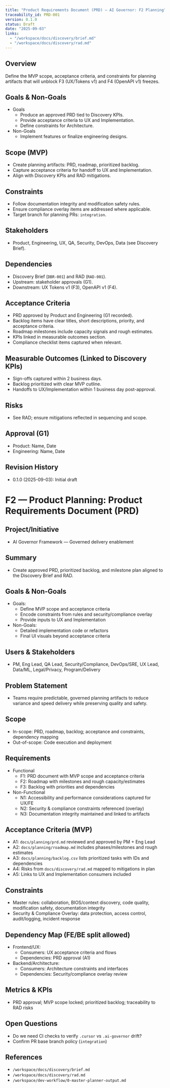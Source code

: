 ```yaml
---
title: "Product Requirements Document (PRD) — AI Governor: F2 Planning"
traceability_id: PRD-001
version: 0.1.0
status: Draft
date: "2025-09-03"
links:
  - "/workspace/docs/discovery/brief.md"
  - "/workspace/docs/discovery/rad.md"
---
```


## Overview
Define the MVP scope, acceptance criteria, and constraints for planning artifacts that will unblock F3 (UX/Tokens v1) and F4 (OpenAPI v1) freezes.

## Goals & Non-Goals
- Goals
  - Produce an approved PRD tied to Discovery KPIs.
  - Provide acceptance criteria to UX and Implementation.
  - Define constraints for Architecture.
- Non-Goals
  - Implement features or finalize engineering designs.

## Scope (MVP)
- Create planning artifacts: PRD, roadmap, prioritized backlog.
- Capture acceptance criteria for handoff to UX and Implementation.
- Align with Discovery KPIs and RAD mitigations.

## Constraints
- Follow documentation integrity and modification safety rules.
- Ensure compliance overlay items are addressed where applicable.
- Target branch for planning PRs: `integration`.

## Stakeholders
- Product, Engineering, UX, QA, Security, DevOps, Data (see Discovery Brief).

## Dependencies
- Discovery Brief (`DBR-001`) and RAD (`RAD-001`).
- Upstream: stakeholder approvals (G1).
- Downstream: UX Tokens v1 (F3), OpenAPI v1 (F4).

## Acceptance Criteria
- PRD approved by Product and Engineering (G1 recorded).
- Backlog items have clear titles, short descriptions, priority, and acceptance criteria.
- Roadmap milestones include capacity signals and rough estimates.
- KPIs linked in measurable outcomes section.
- Compliance checklist items captured when relevant.

## Measurable Outcomes (Linked to Discovery KPIs)
- Sign-offs captured within 2 business days.
- Backlog prioritized with clear MVP cutline.
- Handoffs to UX/Implementation within 1 business day post-approval.

## Risks
- See RAD; ensure mitigations reflected in sequencing and scope.

## Approval (G1)
- Product: Name, Date
- Engineering: Name, Date

## Revision History
- 0.1.0 (2025-09-03): Initial draft

# F2 — Product Planning: Product Requirements Document (PRD)

## Project/Initiative
- AI Governor Framework — Governed delivery enablement

## Summary
- Create approved PRD, prioritized backlog, and milestone plan aligned to the Discovery Brief and RAD.

## Goals & Non-Goals
- Goals:
  - Define MVP scope and acceptance criteria
  - Encode constraints from rules and security/compliance overlay
  - Provide inputs to UX and Implementation
- Non-Goals:
  - Detailed implementation code or refactors
  - Final UI visuals beyond acceptance criteria

## Users & Stakeholders
- PM, Eng Lead, QA Lead, Security/Compliance, DevOps/SRE, UX Lead, Data/ML, Legal/Privacy, Program/Delivery

## Problem Statement
- Teams require predictable, governed planning artifacts to reduce variance and speed delivery while preserving quality and safety.

## Scope
- In-scope: PRD, roadmap, backlog; acceptance and constraints, dependency mapping
- Out-of-scope: Code execution and deployment

## Requirements
- Functional
  - F1: PRD document with MVP scope and acceptance criteria
  - F2: Roadmap with milestones and rough capacity/estimates
  - F3: Backlog with priorities and dependencies
- Non-Functional
  - N1: Accessibility and performance considerations captured for UX/FE
  - N2: Security & compliance constraints referenced (overlay)
  - N3: Documentation integrity maintained and linked to artifacts

## Acceptance Criteria (MVP)
- A1: `docs/planning/prd.md` reviewed and approved by PM + Eng Lead
- A2: `docs/planning/roadmap.md` includes phases/milestones and rough estimates
- A3: `docs/planning/backlog.csv` lists prioritized tasks with IDs and dependencies
- A4: Risks from `docs/discovery/rad.md` mapped to mitigations in plan
- A5: Links to UX and Implementation consumers included

## Constraints
- Master rules: collaboration, BIOS/context discovery, code quality, modification safety, documentation integrity
- Security & Compliance Overlay: data protection, access control, audit/logging, incident response

## Dependency Map (FE/BE split allowed)
- Frontend/UX:
  - Consumers: UX acceptance criteria and flows
  - Dependencies: PRD approval (A1)
- Backend/Architecture:
  - Consumers: Architecture constraints and interfaces
  - Dependencies: Security/compliance overlay review

## Metrics & KPIs
- PRD approval; MVP scope locked; prioritized backlog; traceability to RAD risks

## Open Questions
- Do we need CI checks to verify `.cursor` vs `.ai-governor` drift?
- Confirm PR base branch policy (`integration`)

## References
- `/workspace/docs/discovery/brief.md`
- `/workspace/docs/discovery/rad.md`
- `/workspace/dev-workflow/0-master-planner-output.md`